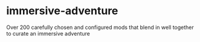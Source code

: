 # immersive-adventure
Over 200 carefully chosen and configured mods that blend in well together to curate an immersive adventure
